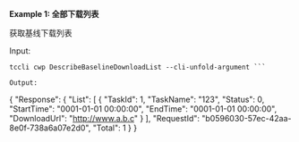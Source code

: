 **Example 1: 全部下载列表**

获取基线下载列表

Input: 

```
tccli cwp DescribeBaselineDownloadList --cli-unfold-argument ```

Output: 
```
{
    "Response": {
        "List": [
            {
                "TaskId": 1,
                "TaskName": "123",
                "Status": 0,
                "StartTime": "0001-01-01 00:00:00",
                "EndTime": "0001-01-01 00:00:00",
                "DownloadUrl": "http://www.a.b.c"
            }
        ],
        "RequestId": "b0596030-57ec-42aa-8e0f-738a6a07e2d0",
        "Total": 1
    }
}
```

